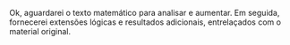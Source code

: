 Ok, aguardarei o texto matemático para analisar e aumentar. Em seguida, fornecerei extensões lógicas e resultados adicionais, entrelaçados com o material original.
<!-- END -->
